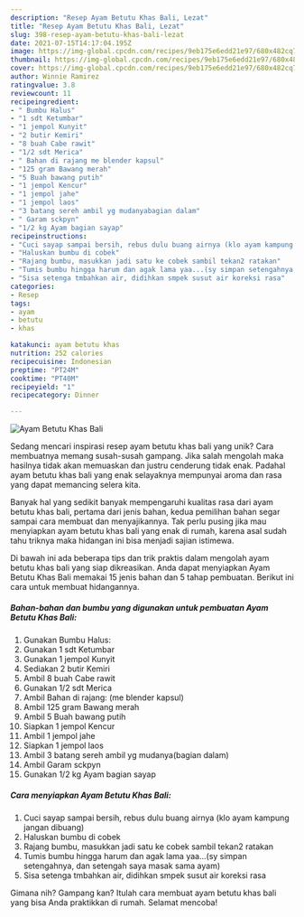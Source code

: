 ```yaml
---
description: "Resep Ayam Betutu Khas Bali, Lezat"
title: "Resep Ayam Betutu Khas Bali, Lezat"
slug: 398-resep-ayam-betutu-khas-bali-lezat
date: 2021-07-15T14:17:04.195Z
image: https://img-global.cpcdn.com/recipes/9eb175e6edd21e97/680x482cq70/ayam-betutu-khas-bali-foto-resep-utama.jpg
thumbnail: https://img-global.cpcdn.com/recipes/9eb175e6edd21e97/680x482cq70/ayam-betutu-khas-bali-foto-resep-utama.jpg
cover: https://img-global.cpcdn.com/recipes/9eb175e6edd21e97/680x482cq70/ayam-betutu-khas-bali-foto-resep-utama.jpg
author: Winnie Ramirez
ratingvalue: 3.8
reviewcount: 11
recipeingredient:
- " Bumbu Halus"
- "1 sdt Ketumbar"
- "1 jempol Kunyit"
- "2 butir Kemiri"
- "8 buah Cabe rawit"
- "1/2 sdt Merica"
- " Bahan di rajang me blender kapsul"
- "125 gram Bawang merah"
- "5 Buah bawang putih"
- "1 jempol Kencur"
- "1 jempol jahe"
- "1 jempol laos"
- "3 batang sereh ambil yg mudanyabagian dalam"
- " Garam sckpyn"
- "1/2 kg Ayam bagian sayap"
recipeinstructions:
- "Cuci sayap sampai bersih, rebus dulu buang airnya (klo ayam kampung jangan dibuang)"
- "Haluskan bumbu di cobek"
- "Rajang bumbu, masukkan jadi satu ke cobek sambil tekan2 ratakan"
- "Tumis bumbu hingga harum dan agak lama yaa...(sy simpan setengahnya, dan setengah saya masak sama ayam)"
- "Sisa setenga tmbahkan air, didihkan smpek susut air koreksi rasa"
categories:
- Resep
tags:
- ayam
- betutu
- khas

katakunci: ayam betutu khas 
nutrition: 252 calories
recipecuisine: Indonesian
preptime: "PT24M"
cooktime: "PT40M"
recipeyield: "1"
recipecategory: Dinner

---
```



![Ayam Betutu Khas Bali](https://img-global.cpcdn.com/recipes/9eb175e6edd21e97/680x482cq70/ayam-betutu-khas-bali-foto-resep-utama.jpg)

Sedang mencari inspirasi resep ayam betutu khas bali yang unik? Cara membuatnya memang susah-susah gampang. Jika salah mengolah maka hasilnya tidak akan memuaskan dan justru cenderung tidak enak. Padahal ayam betutu khas bali yang enak selayaknya mempunyai aroma dan rasa yang dapat memancing selera kita.



Banyak hal yang sedikit banyak mempengaruhi kualitas rasa dari ayam betutu khas bali, pertama dari jenis bahan, kedua pemilihan bahan segar sampai cara membuat dan menyajikannya. Tak perlu pusing jika mau menyiapkan ayam betutu khas bali yang enak di rumah, karena asal sudah tahu triknya maka hidangan ini bisa menjadi sajian istimewa.


Di bawah ini ada beberapa tips dan trik praktis dalam mengolah ayam betutu khas bali yang siap dikreasikan. Anda dapat menyiapkan Ayam Betutu Khas Bali memakai 15 jenis bahan dan 5 tahap pembuatan. Berikut ini cara untuk membuat hidangannya.

<!--inarticleads1-->

##### Bahan-bahan dan bumbu yang digunakan untuk pembuatan Ayam Betutu Khas Bali:

1. Gunakan  Bumbu Halus:
1. Gunakan 1 sdt Ketumbar
1. Gunakan 1 jempol Kunyit
1. Sediakan 2 butir Kemiri
1. Ambil 8 buah Cabe rawit
1. Gunakan 1/2 sdt Merica
1. Ambil  Bahan di rajang: (me blender kapsul)
1. Ambil 125 gram Bawang merah
1. Ambil 5 Buah bawang putih
1. Siapkan 1 jempol Kencur
1. Ambil 1 jempol jahe
1. Siapkan 1 jempol laos
1. Ambil 3 batang sereh ambil yg mudanya(bagian dalam)
1. Ambil  Garam sckpyn
1. Gunakan 1/2 kg Ayam bagian sayap




<!--inarticleads2-->

##### Cara menyiapkan Ayam Betutu Khas Bali:

1. Cuci sayap sampai bersih, rebus dulu buang airnya (klo ayam kampung jangan dibuang)
1. Haluskan bumbu di cobek
1. Rajang bumbu, masukkan jadi satu ke cobek sambil tekan2 ratakan
1. Tumis bumbu hingga harum dan agak lama yaa...(sy simpan setengahnya, dan setengah saya masak sama ayam)
1. Sisa setenga tmbahkan air, didihkan smpek susut air koreksi rasa




Gimana nih? Gampang kan? Itulah cara membuat ayam betutu khas bali yang bisa Anda praktikkan di rumah. Selamat mencoba!
